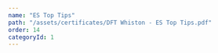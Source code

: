 ```yaml
---
name: "ES Top Tips"
path: "/assets/certificates/DFT Whiston - ES Top Tips.pdf"
order: 14
categoryId: 1
---
```


